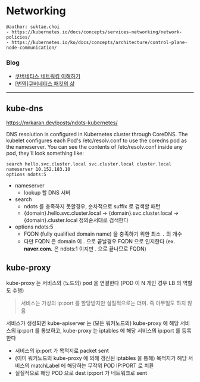 # Networking

```
@author: suktae.choi
- https://kubernetes.io/docs/concepts/services-networking/network-policies/
- https://kubernetes.io/ko/docs/concepts/architecture/control-plane-node-communication/
```

### Blog
- [쿠버네티스 네트워킹 이해하기](https://coffeewhale.com/k8s/network/2019/04/19/k8s-network-01/)
- [\[번역\]쿠버네티스 패킷의 삶](https://coffeewhale.com/packet-network1)

***

## kube-dns
https://mrkaran.dev/posts/ndots-kubernetes/

DNS resolution is configured in Kubernetes cluster through CoreDNS. The kubelet configures each Pod's /etc/resolv.conf to use the coredns pod as the nameserver. You can see the contents of /etc/resolv.conf inside any pod, they'll look something like:

```
search hello.svc.cluster.local svc.cluster.local cluster.local
nameserver 10.152.183.10
options ndots:5
```

- nameserver
  - lookup 할 DNS 서버
- search
  - ndots 를 충족하지 못할경우, 순차적으로 suffix 로 검색할 패턴
  - {domain}.hello.svc.cluster.local -> {domain}.svc.cluster.local -> {domain}.cluster.local 정의순서대로 검색한다
- options ndots:5
  - FQDN (fully qualified domain name) 을 충족하기 위한 최소 `.` 의 개수
  - 다만 FQDN 은 domain 이 . 으로 끝날경우 FQDN 으로 인지한다 (ex. **naver.com.** 은 ndots:1 이지만 . 으로 끝나므로 FQDN)

## kube-proxy

kube-proxy 는 서비스와 (노드의) pod 을 연결한다 (POD 이 N 개인 경우 LB 의 역할도 수행)

> 서비스는 가상의 ip:port 를 할당받지만 실질적으로는 더미. 즉 아무일도 하지 않음

서비스가 생성되면 kube-apiserver 는 (모든 워커노드의) kube-proxy 에 해당 서비스의 ip:port 를 통보하고, kube-proxy 는 iptables 에 해당 서비스의 ip:port 를 등록한다
- 서비스의 ip:port 가 목적지로 packet sent
- (이미 워커노드의 kube-proxy 에 의해 갱신된 iptables 을 통해) 목적지가 해당 서비스의 matchLabel 에 해당하는 무작위 POD IP:PORT 로 치환
- 실질적으로 해당 POD 으로 dest ip:port 가 네트워크로 sent